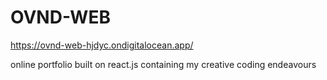 # OVND-WEB

https://ovnd-web-hjdyc.ondigitalocean.app/

online portfolio built on react.js containing my creative coding endeavours

